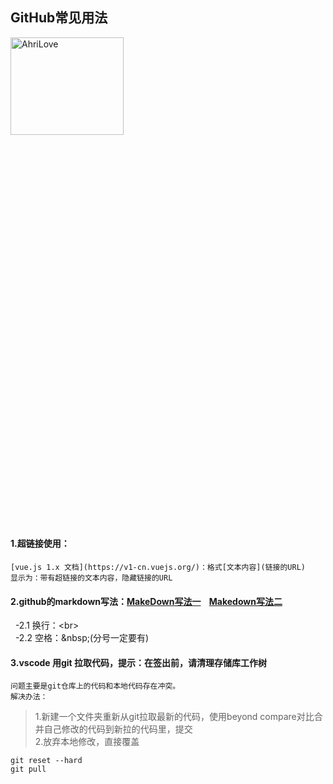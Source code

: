 ## GitHub常见用法

 <img src="http://pic1.win4000.com/mobile/2019-09-19/5d83307505cc9.jpg" width="60%" height="20%" title="AhriLove"><br>
 
#### 1.超链接使用：
	[vue.js 1.x 文档](https://v1-cn.vuejs.org/)：格式[文本内容](链接的URL)
	显示为：带有超链接的文本内容，隐藏链接的URL
	
#### 2.github的markdown写法：[MakeDown写法一](https://blog.csdn.net/BlueAmerTJ/article/details/51556308) &nbsp;&nbsp; [Makedown写法二](https://www.jianshu.com/p/40ba812dd973)
   &nbsp;&nbsp;-2.1 换行：\<br> <br>
   &nbsp;&nbsp;-2.2 空格：\&nbsp;(分号一定要有)
   
#### 3.vscode 用git 拉取代码，提示：在签出前，请清理存储库工作树
	问题主要是git仓库上的代码和本地代码存在冲突。
	解决办法：
  >1.新建一个文件夹重新从git拉取最新的代码，使用beyond compare对比合并自己修改的代码到新拉的代码里，提交<br>
  >2.放弃本地修改，直接覆盖
  
	git reset --hard
	git pull
	


	

